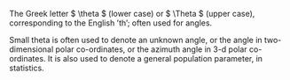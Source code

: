 The Greek letter $ \theta $ (lower case) or $ \Theta $ (upper case),
corresponding to the English ’th’; often used for angles.

Small theta is often used to denote an unknown angle, or the angle in
two-dimensional polar co-ordinates, or the azimuth angle in 3-d polar
co-ordinates. It is also used to denote a general population parameter,
in statistics.

